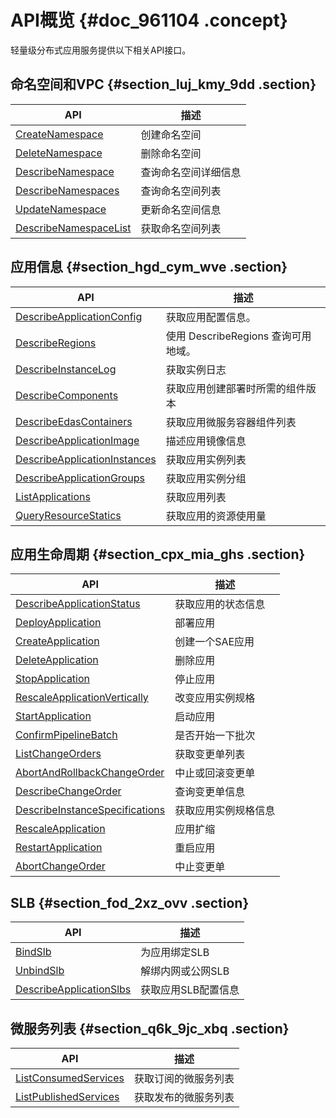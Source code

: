 # API概览 {#doc_961104 .concept}

轻量级分布式应用服务提供以下相关API接口。

## 命名空间和VPC {#section_luj_kmy_9dd .section}

|API|描述|
|---|--|
|[CreateNamespace](cn.zh-CN/API参考/命名空间和VPC/CreateNamespace.md)|创建命名空间|
|[DeleteNamespace](cn.zh-CN/API参考/命名空间和VPC/DeleteNamespace.md)|删除命名空间|
|[DescribeNamespace](cn.zh-CN/API参考/命名空间和VPC/DescribeNamespace.md)|查询命名空间详细信息|
|[DescribeNamespaces](cn.zh-CN/API参考/命名空间和VPC/DescribeNamespaces.md)|查询命名空间列表|
|[UpdateNamespace](cn.zh-CN/API参考/命名空间和VPC/UpdateNamespace.md)|更新命名空间信息|
|[DescribeNamespaceList](cn.zh-CN/API参考/命名空间和VPC/DescribeNamespaceList.md)|获取命名空间列表|

## 应用信息 {#section_hgd_cym_wve .section}

|API|描述|
|---|--|
|[DescribeApplicationConfig](cn.zh-CN/API参考/应用信息/DescribeApplicationConfig.md)|获取应用配置信息。|
|[DescribeRegions](cn.zh-CN/API参考/应用信息/DescribeRegions.md)|使用 DescribeRegions 查询可用地域。|
|[DescribeInstanceLog](cn.zh-CN/API参考/应用信息/DescribeInstanceLog.md)|获取实例日志|
|[DescribeComponents](cn.zh-CN/API参考/应用信息/DescribeComponents.md)|获取应用创建部署时所需的组件版本|
|[DescribeEdasContainers](cn.zh-CN/API参考/应用信息/DescribeEdasContainers.md)|获取应用微服务容器组件列表|
|[DescribeApplicationImage](cn.zh-CN/API参考/应用信息/DescribeApplicationImage.md)|描述应用镜像信息|
|[DescribeApplicationInstances](cn.zh-CN/API参考/应用信息/DescribeApplicationInstances.md)|获取应用实例列表|
|[DescribeApplicationGroups](cn.zh-CN/API参考/应用信息/DescribeApplicationGroups.md)|获取应用实例分组|
|[ListApplications](cn.zh-CN/API参考/应用信息/ListApplications.md)|获取应用列表|
|[QueryResourceStatics](cn.zh-CN/API参考/应用信息/QueryResourceStatics.md)|获取应用的资源使用量|

## 应用生命周期 {#section_cpx_mia_ghs .section}

|API|描述|
|---|--|
|[DescribeApplicationStatus](cn.zh-CN/API参考/应用生命周期/DescribeApplicationStatus.md)|获取应用的状态信息|
|[DeployApplication](cn.zh-CN/API参考/应用生命周期/DeployApplication.md)|部署应用|
|[CreateApplication](cn.zh-CN/API参考/应用生命周期/CreateApplication.md)|创建一个SAE应用|
|[DeleteApplication](cn.zh-CN/API参考/应用生命周期/DeleteApplication.md)|删除应用|
|[StopApplication](cn.zh-CN/API参考/应用生命周期/StopApplication.md)|停止应用|
|[RescaleApplicationVertically](cn.zh-CN/API参考/应用生命周期/RescaleApplicationVertically.md)|改变应用实例规格|
|[StartApplication](cn.zh-CN/API参考/应用生命周期/StartApplication.md)|启动应用|
|[ConfirmPipelineBatch](cn.zh-CN/API参考/应用生命周期/ConfirmPipelineBatch.md)|是否开始一下批次|
|[ListChangeOrders](cn.zh-CN/API参考/应用生命周期/ListChangeOrders.md)|获取变更单列表|
|[AbortAndRollbackChangeOrder](cn.zh-CN/API参考/应用生命周期/AbortAndRollbackChangeOrder.md)|中止或回滚变更单|
|[DescribeChangeOrder](cn.zh-CN/API参考/应用生命周期/DescribeChangeOrder.md)|查询变更单信息|
|[DescribeInstanceSpecifications](cn.zh-CN/API参考/应用生命周期/DescribeInstanceSpecifications.md)|获取应用实例规格信息|
|[RescaleApplication](cn.zh-CN/API参考/应用生命周期/RescaleApplication.md)|应用扩缩|
|[RestartApplication](cn.zh-CN/API参考/应用生命周期/RestartApplication.md)|重启应用|
|[AbortChangeOrder](cn.zh-CN/API参考/应用生命周期/AbortChangeOrder.md)|中止变更单|

## SLB {#section_fod_2xz_ovv .section}

|API|描述|
|---|--|
|[BindSlb](cn.zh-CN/API参考/SLB/BindSlb.md)|为应用绑定SLB|
|[UnbindSlb](cn.zh-CN/API参考/SLB/UnbindSlb.md)|解绑内网或公网SLB|
|[DescribeApplicationSlbs](cn.zh-CN/API参考/SLB/DescribeApplicationSlbs.md)|获取应用SLB配置信息|

## 微服务列表 {#section_q6k_9jc_xbq .section}

|API|描述|
|---|--|
|[ListConsumedServices](cn.zh-CN/API参考/微服务列表/ListConsumedServices.md)|获取订阅的微服务列表|
|[ListPublishedServices](cn.zh-CN/API参考/微服务列表/ListPublishedServices.md)|获取发布的微服务列表|


